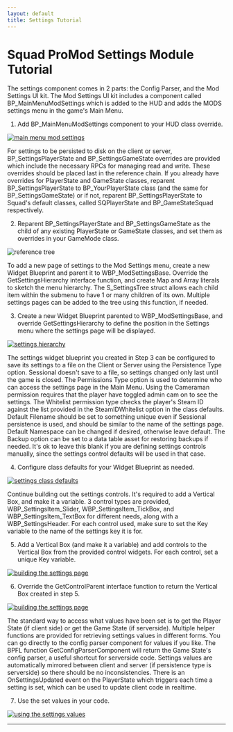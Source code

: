 ```yaml
---
layout: default
title: Settings Tutorial
---
```


# Squad ProMod Settings Module Tutorial

The settings component comes in 2 parts: the Config Parser, and the Mod Settings UI kit. The Mod Settings UI kit includes a component called BP_MainMenuModSettings which is added to the HUD and adds the MODS settings menu in the game's Main Menu.

1) Add BP_MainMenuModSettings component to your HUD class override.

<a href="https://i.imgur.com/FOHe1jo.png" target="_blank" rel="noopener noreferrer">![main menu mod settings](https://i.imgur.com/L6DKtpA.png)</a>

For settings to be persisted to disk on the client or server, BP_SettingsPlayerState and BP_SettingsGameState overrides are provided which include the necessary RPCs for managing read and write. These overrides should be placed last in the reference chain. If you already have overrides for PlayerState and GameState classes, reparent BP_SettingsPlayerState to BP_YourPlayerState class (and the same for BP_SettingsGameState) or if not, reparent BP_SettingsPlayerState to Squad's default classes, called SQPlayerState and BP_GameStateSquad respectively.

2) Reparent BP_SettingsPlayerState and BP_SettingsGameState as the child of any existing PlayerState or GameState classes, and set them as overrides in your GameMode class.

![reference tree](https://i.imgur.com/42rI5U4.png)

To add a new page of settings to the Mod Settings menu, create a new Widget Blueprint and parent it to WBP_ModSettingsBase. Override the GetSettingsHierarchy interface function, and create Map and Array literals to sketch the menu hierarchy. The S_SettingsTree struct allows each child item within the submenu to have 1 or many children of its own. Multiple settings pages can be added to the tree using this function, if needed.

3) Create a new Widget Blueprint parented to WBP_ModSettingsBase, and override GetSettingsHierarchy to define the position in the Settings menu where the settings page will be displayed.

<a href="https://i.imgur.com/henvduG.png" target="_blank" rel="noopener noreferrer">![settings hierarchy](https://i.imgur.com/uDbsBVf.png)</a>

The settings widget blueprint you created in Step 3 can be configured to save its settings to a file on the Client or Server using the Persistence Type option. Sessional doesn't save to a file, so settings changed only last until the game is closed. The Permissions Type option is used to determine who can access the settings page in the Main Menu. Using the Cameraman permission requires that the player have toggled admin cam on to see the settings. The Whitelist permission type checks the player's Steam ID against the list provided in the SteamIDWhitelist option in the class defaults. Default Filename should be set to something unique even if Sessional persistence is used, and should be similar to the name of the settings page. Default Namespace can be changed if desired, otherwise leave default. The Backup option can be set to a data table asset for restoring backups if needed. It's ok to leave this blank if you are defining settings controls manually, since the settings control defaults will be used in that case.

4) Configure class defaults for your Widget Blueprint as needed.

<a href="https://i.imgur.com/fxAb2mT.png" target="_blank" rel="noopener noreferrer">![settings class defaults](https://i.imgur.com/SOeunvE.png)</a>

Continue building out the settings controls. It's required to add a Vertical Box, and make it a variable. 3 control types are provided, WBP_SettingsItem_Slider, WBP_SettingsItem_TickBox, and WBP_SettingsItem_TextBox for different needs, along with a WBP_SettingsHeader. For each control used, make sure to set the Key variable to the name of the settings key it is for.

5) Add a Vertical Box (and make it a variable) and add controls to the Vertical Box from the provided control widgets. For each control, set a unique Key variable.

<a href="https://i.imgur.com/ihwvlgx.png" target="_blank" rel="noopener noreferrer">![building the settings page](https://i.imgur.com/npMNZEN.png)</a>

6) Override the GetControlParent interface function to return the Vertical Box created in step 5.

<a href="https://i.imgur.com/Hh4eih7.png" target="_blank" rel="noopener noreferrer">![building the settings page](https://i.imgur.com/j4tF59l.png)</a>

The standard way to access what values have been set is to get the Player State (if client side) or get the Game State (if serverside). Multiple helper functions are provided for retrieving settings values in different forms. You can go directly to the config parser component for values if you like. The BPFL function GetConfigParserComponent will return the Game State's config parser, a useful shortcut for serverside code. Settings values are automatically mirrored between client and server (if persistence type is serverside) so there should be no inconsistencies. There is an OnSettingsUpdated event on the PlayerState which triggers each time a setting is set, which can be used to update client code in realtime.

7) Use the set values in your code.

<a href="https://i.imgur.com/fNEvjSE.png" target="_blank" rel="noopener noreferrer">![using the settings values](https://i.imgur.com/klvQ4XB.png)</a>

---
